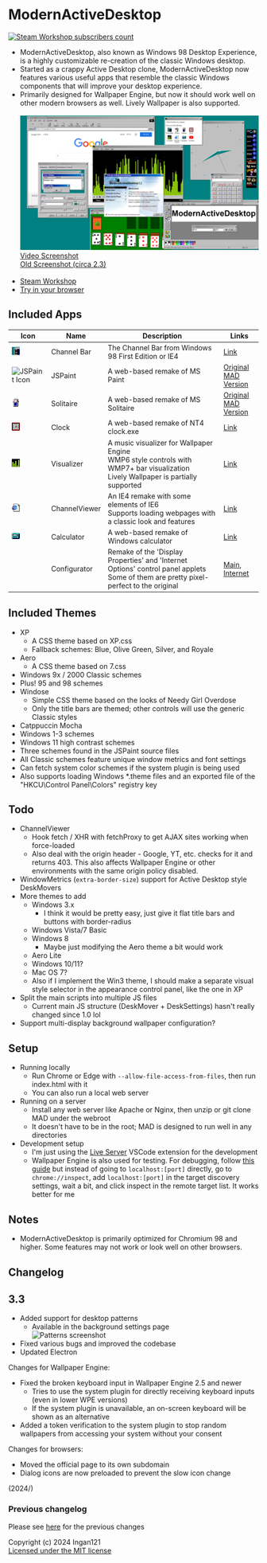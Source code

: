 # ModernActiveDesktop
<a href="https://steamcommunity.com/sharedfiles/filedetails/?id=2278898637"><img src="https://img.shields.io/endpoint.svg?url=https%3A%2F%2Fshieldsio-steam-workshop.jross.me%2F2278898637%2Fsubscriptions-text" alt="Steam Workshop subscribers count"></a>

* ModernActiveDesktop, also known as Windows 98 Desktop Experience, is a highly customizable re-creation of the classic Windows desktop.
* Started as a crappy Active Desktop clone, ModernActiveDesktop now features various useful apps that resemble the classic Windows components that will improve your desktop experience.
* Primarily designed for Wallpaper Engine, but now it should work well on other modern browsers as well. Lively Wallpaper is also supported.
<br><br>
![Screenshot](docs/images/screenshotnew.png)
[Video Screenshot](buildstuff/screenshotview.md)  
[Old Screenshot (circa 2.3)](docs/images/screenshot.png)
<br><br>
* [Steam Workshop](https://steamcommunity.com/sharedfiles/filedetails/?id=2278898637)
* [Try in your browser](https://www.ingan121.com/mad/)

## Included Apps
|Icon|Name|Description|Links|
|---|---|---|---|
|![Channel Bar Icon](images/mad16.png)|Channel Bar|The Channel Bar from Windows 98 First Edition or IE4|[Link](https://github.com/Ingan121/ModernActiveDesktop/blob/master/ChannelBar.html)|
|<img src="apps/jspaint/favicon.ico" width="16" alt="JSPaint Icon">|JSPaint|A web-based remake of MS Paint|[Original](https://github.com/1j01/jspaint)<br>[MAD Version](https://github.com/Ingan121/ModernActiveDesktop/tree/master/apps/jspaint)|
|![Solitaire Icon](apps/solitaire/icon.png)|Solitaire|A web-based remake of MS Solitaire|[Original](https://github.com/rjanjic/js-solitaire)<br>[MAD Version](https://github.com/Ingan121/ModernActiveDesktop/tree/master/apps/solitaire)|
|<img src="apps/clock/icon.png" width="16" alt="Clock Icon">|Clock|A web-based remake of NT4 clock.exe|[Link](https://github.com/Ingan121/ModernActiveDesktop/tree/master/apps/clock)|
|![Visualizer Icon](apps/visualizer/icon.png)|Visualizer|A music visualizer for Wallpaper Engine<br>WMP6 style controls with WMP7+ bar visualization<br>Lively Wallpaper is partially supported|[Link](https://github.com/Ingan121/ModernActiveDesktop/tree/master/apps/visualizer)|
|![ChannelViewer Icon](apps/channelviewer/images/icon.png)|ChannelViewer|An IE4 remake with some elements of IE6<br>Supports loading webpages with a classic look and features|[Link](https://github.com/Ingan121/ModernActiveDesktop/tree/master/apps/channelviewer)|
|![Calculator Icon](apps/calc/icon.png)|Calculator|A web-based remake of Windows calculator|[Link](https://github.com/Ingan121/ModernActiveDesktop/tree/master/apps/calc)|
||Configurator|Remake of the 'Display Properties' and 'Internet Options' control panel applets<br>Some of them are pretty pixel-perfect to the original|[Main](https://github.com/Ingan121/ModernActiveDesktop/tree/master/apps/madconf), [Internet](https://github.com/Ingan121/ModernActiveDesktop/tree/master/apps/inetcpl)|

## Included Themes
* XP
    * A CSS theme based on XP.css
    * Fallback schemes: Blue, Olive Green, Silver, and Royale
* Aero
    * A CSS theme based on 7.css
* Windows 9x / 2000 Classic schemes
* Plus! 95 and 98 schemes
* Windose
    * Simple CSS theme based on the looks of Needy Girl Overdose
    * Only the title bars are themed; other controls will use the generic Classic styles
* Catppuccin Mocha
* Windows 1-3 schemes
* Windows 11 high contrast schemes
* Three schemes found in the JSPaint source files
* All Classic schemes feature unique window metrics and font settings
* Can fetch system color schemes if the system plugin is being used
* Also supports loading Windows *.theme files and an exported file of the "HKCU\Control Panel\Colors" registry key

## Todo
* ChannelViewer
    * Hook fetch / XHR with fetchProxy to get AJAX sites working when force-loaded
    * Also deal with the origin header - Google, YT, etc. checks for it and returns 403. This also affects Wallpaper Engine or other environments with the same origin policy disabled.
* WindowMetrics (`extra-border-size`) support for Active Desktop style DeskMovers
* More themes to add
    * Windows 3.x
        * I think it would be pretty easy, just give it flat title bars and buttons with border-radius
    * Windows Vista/7 Basic
    * Windows 8
        * Maybe just modifying the Aero theme a bit would work
    * Aero Lite
    * Windows 10/11?
    * Mac OS 7?
    * Also if I implement the Win3 theme, I should make a separate visual style selector in the appearance control panel, like the one in XP
* Split the main scripts into multiple JS files
    * Current main JS structure (DeskMover + DeskSettings) hasn't really changed since 1.0 lol
* Support multi-display background wallpaper configuration?

## Setup
* Running locally
    * Run Chrome or Edge with `--allow-file-access-from-files`, then run index.html with it
    * You can also run a local web server
* Running on a server
    * Install any web server like Apache or Nginx, then unzip or git clone MAD under the webroot
    * It doesn't have to be in the root; MAD is designed to run well in any directories
* Development setup
    * I'm just using the [Live Server](https://marketplace.visualstudio.com/items?itemName=ritwickdey.LiveServer) VSCode extension for the development
    * Wallpaper Engine is also used for testing. For debugging, follow [this guide](https://docs.wallpaperengine.io/en/web/debug/debug.html) but instead of going to `localhost:[port]` directly, go to `chrome://inspect`, add `localhost:[port]` in the target discovery settings, wait a bit, and click inspect in the remote target list. It works better for me

## Notes
* ModernActiveDesktop is primarily optimized for Chromium 98 and higher. Some features may not work or look well on other browsers.

## Changelog

## 3.3
* Added support for desktop patterns
    * Available in the background settings page
<br><img src="images/patterns.png" title="Patterns screenshot">
* Fixed various bugs and improved the codebase
* Updated Electron

Changes for Wallpaper Engine:
* Fixed the broken keyboard input in Wallpaper Engine 2.5 and newer
    * Tries to use the system plugin for directly receiving keyboard inputs (even in lower WPE versions)
    * If the system plugin is unavailable, an on-screen keyboard will be shown as an alternative
* Added a token verification to the system plugin to stop random wallpapers from accessing your system without your consent

Changes for browsers:
* Moved the official page to its own subdomain
* Dialog icons are now preloaded to prevent the slow icon change

(2024/)

### Previous changelog
Please see [here](docs/Updated.md) for the previous changes

Copyright (c) 2024 Ingan121  
[Licensed under the MIT license](license.txt)
